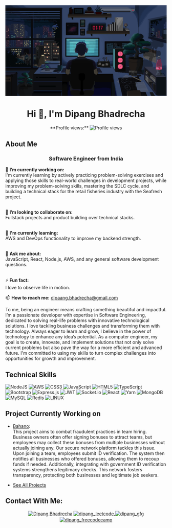 
<img align="center" src="https://github.com/Dipang-bhadrecha/Dipang-bhadrecha/blob/main/assets/ThisPinIsAllAboutCoding.gif?raw=true" alt="coding_gif" />
<h1 align="center">Hi 👋, I'm Dipang Bhadrecha</h1>

<p align="center">
  **Profile views:** <img src="https://profile-counter.glitch.me/Dipang-bhadrecha/count.svg" alt="Profile views" />
</p>

## About Me

<h3 align="center">Software Engineer from India</h3> 

🔭 **I’m currently working on:** <br>
I'm currently learning by actively practicing problem-solving exercises and applying those skills to real-world challenges in development projects, while improving my problem-solving skills, mastering the SDLC cycle, and building a technical stack for the retail fisheries industry with the Seafresh project.
<br><br>

👯 **I’m looking to collaborate on:**  <br>
Fullstack projects and product building over technical stacks. 
<br><br>

🌱 **I'm currently learning:** <br>
AWS and DevOps functionality to improve my backend strength.
<br><br>

💬 **Ask me about:**  <br>
JavaScript, React, Node.js, AWS, and any general software development questions.
<br><br>

⚡ **Fun fact:**  <br>
I love to observe life in motion.

 📫 **How to reach me:** dipaang.bhadrecha@gmail.com

To me, being an engineer means crafting something beautiful and impactful. I’m a passionate developer with expertise in Software Engineering, dedicated to solving real-life problems with innovative technological solutions. I love tackling business challenges and transforming them with technology. Always eager to learn and grow, I believe in the power of technology to enhance any idea’s potential. As a computer engineer, my goal is to create, innovate, and implement solutions that not only solve current problems but also pave the way for a more efficient and advanced future. I'm committed to using my skills to turn complex challenges into opportunities for growth and improvement. 

## Technical Skills

![NodeJS](https://img.shields.io/badge/node.js-6DA55F?style=for-the-badge&logo=node.js&logoColor=white)
![AWS](https://img.shields.io/badge/AWS-%23FF9900.svg?style=for-the-badge&logo=amazon-aws&logoColor=white)
![CSS3](https://img.shields.io/badge/css3-%231572B6.svg?style=for-the-badge&logo=css3&logoColor=white)
![JavaScript](https://img.shields.io/badge/javascript-%23323330.svg?style=for-the-badge&logo=javascript&logoColor=%23F7DF1E)
![HTML5](https://img.shields.io/badge/html5-%23E34F26.svg?style=for-the-badge&logo=html5&logoColor=white)
![TypeScript](https://img.shields.io/badge/typescript-%23007ACC.svg?style=for-the-badge&logo=typescript&logoColor=white)
![Bootstrap](https://img.shields.io/badge/bootstrap-%23563D7C.svg?style=for-the-badge&logo=bootstrap&logoColor=white)
![Express.js](https://img.shields.io/badge/express.js-%23404d59.svg?style=for-the-badge&logo=express&logoColor=%2361DAFB)
![JWT](https://img.shields.io/badge/JWT-black?style=for-the-badge&logo=JSON%20web%20tokens)
![Socket.io](https://img.shields.io/badge/Socket.io-black?style=for-the-badge&logo=socket.io&badgeColor=010101)
![React](https://img.shields.io/badge/react-%2320232a.svg?style=for-the-badge&logo=react&logoColor=%2361DAFB)
![Yarn](https://img.shields.io/badge/yarn-%232C8EBB.svg?style=for-the-badge&logo=yarn&logoColor=white)
![MongoDB](https://img.shields.io/badge/MongoDB-%234ea94b.svg?style=for-the-badge&logo=mongodb&logoColor=white)
![MySQL](https://img.shields.io/badge/mysql-%2300f.svg?style=for-the-badge&logo=mysql&logoColor=white)
![Redis](https://img.shields.io/badge/redis-%23DD0031.svg?style=for-the-badge&logo=redis&logoColor=white)
![LINUX](https://img.shields.io/badge/Linux-FCC624?style=for-the-badge&logo=linux&logoColor=black)

## Project Currently Working on

- [Bahano](https://businesskosh.in/):</br> 
  This project aims to combat fraudulent practices in team hiring. Business owners often offer signing bonuses to attract teams, but employees may collect these bonuses from multiple businesses without actually joining any. Our secure network platform tackles this issue. Upon joining a team, employees submit ID verification. The system then notifies all businesses who offered bonuses, allowing them to recoup funds if needed. Additionally, integrating with government ID verification systems strengthens legitimacy checks. This network fosters transparency, protecting both businesses and legitimate job seekers.
  
- <a href="https://vercel.com" target="_blank">See All Projects</a>

## Contact With Me:

<p align="center">
 <a href="https://www.linkedin.com/in/dipang/" target="blank"><img align="center" src="https://raw.githubusercontent.com/rahuldkjain/github-profile-readme-generator/master/src/images/icons/Social/linked-in-alt.svg" alt="Dipang Bhadrecha" height="30" width="40" /></a>
  <a href="https://leetcode.com/u/user4485LYf/"><img align="center" src="https://raw.githubusercontent.com/rahuldkjain/github-profile-readme-generator/master/src/images/icons/Social/leet-code.svg" alt="dipang_leetcode" height="30" width="40" />
  </a>
<a href="https://auth.geeksforgeeks.org/" target="blank"><img align="center" src="https://raw.githubusercontent.com/rahuldkjain/github-profile-readme-generator/master/src/images/icons/Social/geeks-for-geeks.svg" alt="dipang_gfg" height="30" width="40" />
 </a>
   <a href="https://www.freecodecamp.org/dipang" target="blank">
    <img align="center" src="https://img.icons8.com/color/48/000000/free-code-camp.png" alt="dipang_freecodecamp" height="30" width="40" />
  </a>
</p>

